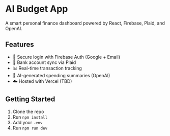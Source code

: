 # AI Budget App

A smart personal finance dashboard powered by React, Firebase, Plaid, and OpenAI.

## Features

- 🔐 Secure login with Firebase Auth (Google + Email)
- 🧾 Bank account sync via Plaid
- 📊 Real-time transaction tracking
- 🧠 AI-generated spending summaries (OpenAI)
- ☁️ Hosted with Vercel (TBD)

## Getting Started

1. Clone the repo
2. Run `npm install`
3. Add your `.env`
4. Run `npm run dev`
